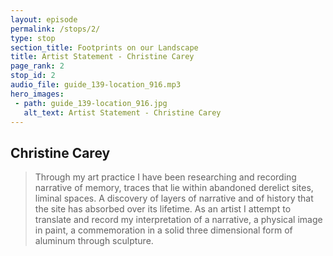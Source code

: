 ```yaml
---
layout: episode
permalink: /stops/2/
type: stop
section_title: Footprints on our Landscape
title: Artist Statement - Christine Carey
page_rank: 2
stop_id: 2
audio_file: guide_139-location_916.mp3
hero_images:
 - path: guide_139-location_916.jpg
   alt_text: Artist Statement - Christine Carey 
---
```


## Christine Carey

> Through my art practice I have been researching and recording narrative of memory, traces that lie within abandoned derelict sites, liminal spaces.
> A discovery of layers of narrative and of history that the site has absorbed over its lifetime.
> As an artist I attempt to translate and record my interpretation of a narrative, a physical image in paint, a commemoration in a solid three dimensional form of aluminum through sculpture.

